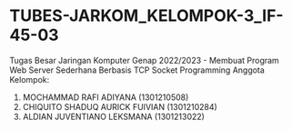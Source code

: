 # TUBES-JARKOM_KELOMPOK-3_IF-45-03
Tugas Besar Jaringan Komputer Genap 2022/2023 - Membuat Program Web Server Sederhana Berbasis TCP Socket Programming
Anggota Kelompok:
1) MOCHAMMAD RAFI ADIYANA			      (1301210508)
2) CHIQUITO SHADUQ AURICK FUIVIAN 	(1301210284)
3) ALDIAN JUVENTIANO LEKSMANA		    (1301213022)
